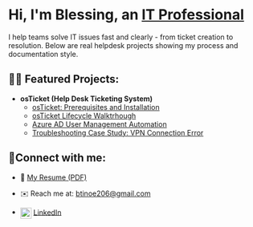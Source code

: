 <h1>Hi, I'm Blessing, an <a href="https://www.linkedin.com/in/blessing-m-b60897341/">IT Professional</a></h1>

I help teams solve IT issues fast and clearly - from ticket creation to resolution.
Below are real helpdesk projects showing my process and documentation style.

<h2>👨‍💻 Featured Projects:</h2>

- <b>osTicket (Help Desk Ticketing System)</b>
  - [osTicket: Prerequisites and Installation](link)
  - [osTicket Lifecycle Walktrhough](link)
  - [Azure AD User Management Automation](link)
  - [Troubleshooting Case Study: VPN Connection Error](link)
    
<h2>🤳Connect with me:</h2>

- 📄 [My Resume (PDF)](https://github.com/user-attachments/files/22733985/Blessing_Mwanza_IT_Helpdesk_Resume.pdf)
- ✉️ Reach me at: btinoe206@gmail.com 

- <img align="center" alt="Blessing | LinkedIn" width="22px" src="https://cdn.jsdelivr.net/npm/simple-icons@v3/icons/linkedin.svg"/> <a href="https://www.linkedin.com/in/blessing-m-b60897341/">LinkedIn</a>
